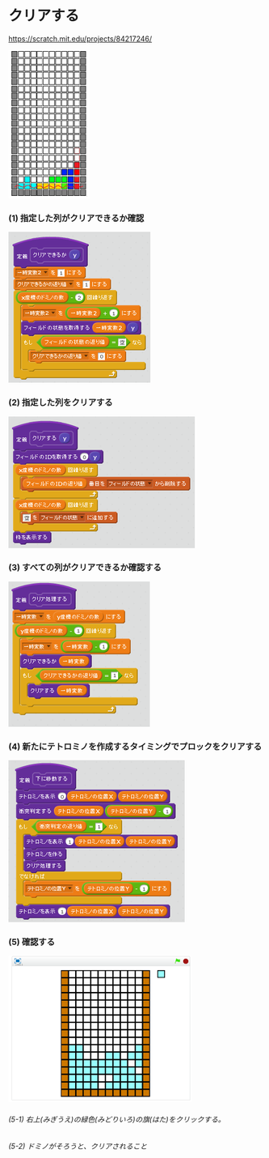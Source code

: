 # クリアする

https://scratch.mit.edu/projects/84217246/

![](board_4.png)


### (1) 指定した列がクリアできるか確認

![](s_01.png)

### (2) 指定した列をクリアする
![](s_02.png)

### (3) すべての列がクリアできるか確認する
![](s_03.png)

### (4) 新たにテトロミノを作成するタイミングでプロックをクリアする

![](s_04.png)


### (5) 確認する
![](test.png)

###### (5-1) 右上(みぎうえ)の緑色(みどりいろ)の旗(はた)をクリックする。

###### (5-2) ドミノがそろうと、クリアされること
